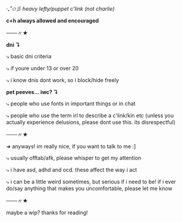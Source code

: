 *‧₊˚✩彡 heavy lefty/puppet c'link (not charlie)*

**c+h always allowed and encouraged**

───〃★

**dni ↴**

⤷ basic dni criteria

⤷ if youre under 13 or over 20

⤷ i know dnis dont work, so i block/hide freely

**pet peeves... iwc? ↴**

⤷ people who use fonts in important things or in chat

⤷ people who use the term irl to describe a c'link/kin etc (unless you actually experience delusions, please dont use this. its disrespectful)

───〃★

➜  anyways! im really nice, if you want to talk to me :]

⤷ usually offtab/afk, please whisper to get my attention

⤷ i have asd, adhd and ocd. these affect the way i act

⤷ i can be a little weird sometimes, but serious if i need to be! if i ever do/say anything that makes you uncomfortable, please let me know

───〃★

maybe a wip? thanks for reading!
